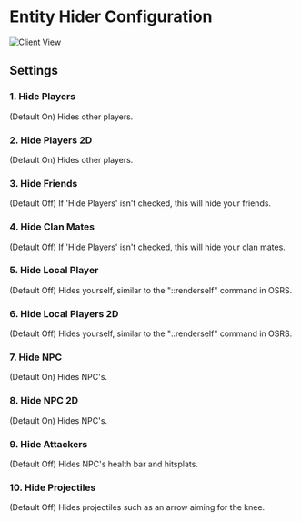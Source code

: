 # Entity Hider Configuration

[![Client View](https://thumbs.gfycat.com/VastUnimportantCrocodileskink-size_restricted.gif)](https://gfycat.com/VastUnimportantCrocodileskink)

## Settings

### 1. Hide Players

(Default On) Hides other players.

### 2. Hide Players 2D

(Default On) Hides other players.

### 3. Hide Friends

(Default Off) If 'Hide Players' isn't checked, this will hide your friends.

### 4. Hide Clan Mates

(Default Off) If 'Hide Players' isn't checked, this will hide your clan mates.

### 5. Hide Local Player

(Default Off) Hides yourself, similar to the "::renderself" command in OSRS.

### 6. Hide Local Players 2D

(Default Off) Hides yourself, similar to the "::renderself" command in OSRS.

### 7. Hide NPC

(Default On) Hides NPC's.

### 8. Hide NPC 2D

(Default On) Hides NPC's.

### 9. Hide Attackers

(Default Off) Hides NPC's health bar and hitsplats.

### 10. Hide Projectiles

(Default Off) Hides projectiles such as an arrow aiming for the knee.

